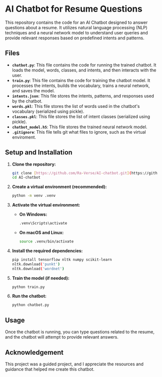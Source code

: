 # AI Chatbot for Resume Questions

This repository contains the code for an AI Chatbot designed to answer questions about a resume. It utilizes natural language processing (NLP) techniques and a neural network model to understand user queries and provide relevant responses based on predefined intents and patterns.

## Files

* **`chatbot.py`**: This file contains the code for running the trained chatbot. It loads the model, words, classes, and intents, and then interacts with the user.
* **`train.py`**: This file contains the code for training the chatbot model. It processes the intents, builds the vocabulary, trains a neural network, and saves the model.
* **`intents.json`**: This file stores the intents, patterns, and responses used by the chatbot.
* **`words.pkl`**: This file stores the list of words used in the chatbot's vocabulary (serialized using pickle).
* **`classes.pkl`**: This file stores the list of intent classes (serialized using pickle).
* **`chatbot_model.h5`**: This file stores the trained neural network model.
* **`.gitignore`**: This file tells git what files to ignore, such as the virtual enviroment.

## Setup and Installation

1.  **Clone the repository:**

    ```bash
    git clone [https://github.com/Ra-Verse/AI-chatbot.git](https://github.com/Ra-Verse/AI-chatbot.git)
    cd AI-chatbot
    ```

2.  **Create a virtual environment (recommended):**

    ```bash
    python -m venv .venv
    ```

3.  **Activate the virtual environment:**

    * **On Windows:**

        ```bash
        .venv\Scripts\activate
        ```

    * **On macOS and Linux:**

        ```bash
        source .venv/bin/activate
        ```

4.  **Install the required dependencies:**

    ```bash
    pip install tensorflow nltk numpy scikit-learn
    nltk.download('punkt')
    nltk.download('wordnet')
    ```

5.  **Train the model (if needed):**

    ```bash
    python train.py
    ```

6.  **Run the chatbot:**

    ```bash
    python chatbot.py
    ```

## Usage

Once the chatbot is running, you can type questions related to the resume, and the chatbot will attempt to provide relevant answers.

## Acknowledgement

This project was a guided project, and I appreciate the resources and guidance that helped me create this chatbot.
